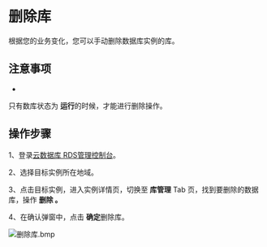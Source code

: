 #

# 删除库

根据您的业务变化，您可以手动删除数据库实例的库。

## 注意事项

* 
只有数库状态为 **运行**的时候，才能进行删除操作。

## 操作步骤

1、登录[云数据库 RDS管理控制台](https://rds-console.jdcloud.com/database)。

2、选择目标实例所在地域。

3、点击目标实例，进入实例详情页，切换至 **库管理** Tab 页，找到要删除的数据库，操作 **删除 。**

4、在确认弹窗中，点击 **确定**删除库。

![删除库.bmp](https://img1.jcloudcs.com/cms/19162955-b477-44f9-bf80-3ac3fe7e100a20180309152927.bmp)
